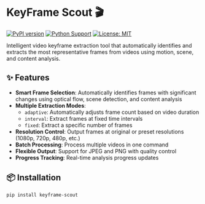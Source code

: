 # KeyFrame Scout 🎬

[![PyPI version](https://badge.fury.io/py/keyframe-scout.svg)](https://badge.fury.io/py/keyframe-scout)
[![Python Support](https://img.shields.io/pypi/pyversions/keyframe-scout.svg)](https://pypi.org/project/keyframe-scout/)
[![License: MIT](https://img.shields.io/badge/License-MIT-yellow.svg)](https://opensource.org/licenses/MIT)

Intelligent video keyframe extraction tool that automatically identifies and extracts the most representative frames from videos using motion, scene, and content analysis.

## ✨ Features

- **Smart Frame Selection**: Automatically identifies frames with significant changes using optical flow, scene detection, and content analysis
- **Multiple Extraction Modes**:
  - `adaptive`: Automatically adjusts frame count based on video duration
  - `interval`: Extract frames at fixed time intervals
  - `fixed`: Extract a specific number of frames
- **Resolution Control**: Output frames at original or preset resolutions (1080p, 720p, 480p, etc.)
- **Batch Processing**: Process multiple videos in one command
- **Flexible Output**: Support for JPEG and PNG with quality control
- **Progress Tracking**: Real-time analysis progress updates

## 📦 Installation

```bash
pip install keyframe-scout